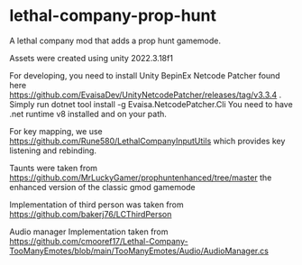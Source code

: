 # lethal-company-prop-hunt
A lethal company mod that adds a prop hunt gamemode.

Assets were created using unity 2022.3.18f1

For developing, you need to install Unity BepinEx Netcode Patcher found here https://github.com/EvaisaDev/UnityNetcodePatcher/releases/tag/v3.3.4 . Simply run
dotnet tool install -g Evaisa.NetcodePatcher.Cli
You need to have .net runtime v8 installed and on your path.

For key mapping, we use https://github.com/Rune580/LethalCompanyInputUtils which provides key listening and rebinding.

Taunts were taken from https://github.com/MrLuckyGamer/prophuntenhanced/tree/master the enhanced version of the classic gmod gamemode

Implementation of third person was taken from https://github.com/bakerj76/LCThirdPerson

Audio manager Implementation taken from https://github.com/cmooref17/Lethal-Company-TooManyEmotes/blob/main/TooManyEmotes/Audio/AudioManager.cs